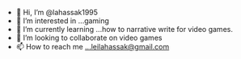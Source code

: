 - 👋 Hi, I’m @lahassak1995
- 👀 I’m interested in ...gaming 
- 🌱 I’m currently learning ...how to narrative write for video games.
- 💞️ I’m looking to collaborate on video games
- 📫 How to reach me ...leilahassak@gmail.com

<!---
lahassak1995/lahassak1995 is a ✨ special ✨ repository because its `README.md` (this file) appears on your GitHub profile.
You can click the Preview link to take a look at your changes.
--->
